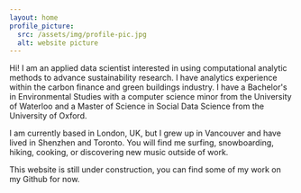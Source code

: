 ```yaml
---
layout: home
profile_picture:
  src: /assets/img/profile-pic.jpg
  alt: website picture
---
```



<p>
Hi! I am an applied data scientist interested in using computational analytic methods to advance sustainability research. I have analytics experience within the carbon finance and green buildings industry. I have a Bachelor's in Environmental Studies with a computer science minor from the University of Waterloo and a Master of Science in Social Data Science from the University of Oxford. 
</p>

<p>
I am currently based in London, UK, but I grew up in Vancouver and have lived in Shenzhen and Toronto. You will find me surfing, snowboarding, hiking, cooking, or discovering new music outside of work. 
</p>

<p>
This website is still under construction, you can find some of my work on my Github for now.
</p>

